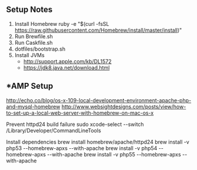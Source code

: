 Setup Notes
-----------


1. Install Homebrew
	ruby -e "$(curl -fsSL https://raw.githubusercontent.com/Homebrew/install/master/install)"
2. Run Brewfile.sh
3. Run Caskfile.sh
4. dotfiles/bootstrap.sh
5. Install JVMs
	- http://support.apple.com/kb/DL1572
	- https://jdk8.java.net/download.html


*AMP Setup
----------

http://echo.co/blog/os-x-109-local-development-environment-apache-php-and-mysql-homebrew
http://www.websightdesigns.com/posts/view/how-to-set-up-a-local-web-server-with-homebrew-on-mac-os-x

Prevent httpd24 build failure
	sudo xcode-select --switch /Library/Developer/CommandLineTools

Install dependencies
	brew install homebrew/apache/httpd24
	brew install -v php53 --homebrew-apxs --with-apache
	brew install -v php54 --homebrew-apxs --with-apache
	brew install -v php55 --homebrew-apxs --with-apache